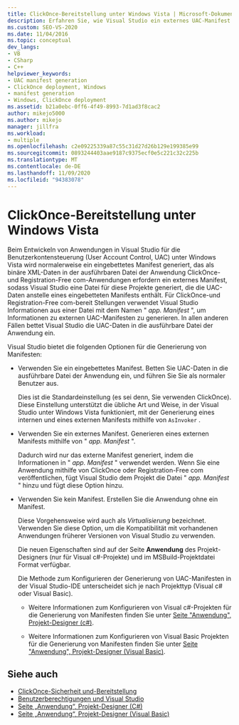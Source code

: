 ```yaml
---
title: ClickOnce-Bereitstellung unter Windows Vista | Microsoft-Dokumentation
description: Erfahren Sie, wie Visual Studio ein externes UAC-Manifest für ClickOnce-und Registration-Free com-Anwendungen generiert, für die ein externes Manifest erforderlich ist.
ms.custom: SEO-VS-2020
ms.date: 11/04/2016
ms.topic: conceptual
dev_langs:
- VB
- CSharp
- C++
helpviewer_keywords:
- UAC manifest generation
- ClickOnce deployment, Windows
- manifest generation
- Windows, ClickOnce deployment
ms.assetid: b21a0ebc-0ff6-4f49-8993-7d1ad3f8cac2
author: mikejo5000
ms.author: mikejo
manager: jillfra
ms.workload:
- multiple
ms.openlocfilehash: c2e09225339a87c55c31d27d26b129e199385e99
ms.sourcegitcommit: 0893244403aae9187c9375ecf0e5c221c32c225b
ms.translationtype: MT
ms.contentlocale: de-DE
ms.lasthandoff: 11/09/2020
ms.locfileid: "94383078"
---
```

# <a name="clickonce-deployment-on-windows-vista"></a>ClickOnce-Bereitstellung unter Windows Vista

Beim Entwickeln von Anwendungen in Visual Studio für die Benutzerkontensteuerung (User Account Control, UAC) unter Windows Vista wird normalerweise ein eingebettetes Manifest generiert, das als binäre XML-Daten in der ausführbaren Datei der Anwendung  ClickOnce-und Registration-Free com-Anwendungen erfordern ein externes Manifest, sodass Visual Studio eine Datei für diese Projekte generiert, die die UAC-Daten anstelle eines eingebetteten Manifests enthält. Für ClickOnce-und Registration-Free com-bereit Stellungen verwendet Visual Studio Informationen aus einer Datei mit dem Namen " *app. Manifest* ", um Informationen zu externen UAC-Manifesten zu generieren. In allen anderen Fällen bettet Visual Studio die UAC-Daten in die ausführbare Datei der Anwendung ein.

Visual Studio bietet die folgenden Optionen für die Generierung von Manifesten:

- Verwenden Sie ein eingebettetes Manifest. Betten Sie UAC-Daten in die ausführbare Datei der Anwendung ein, und führen Sie Sie als normaler Benutzer aus.

   Dies ist die Standardeinstellung (es sei denn, Sie verwenden ClickOnce). Diese Einstellung unterstützt die übliche Art und Weise, in der Visual Studio unter Windows Vista funktioniert, mit der Generierung eines internen und eines externen Manifests mithilfe von `AsInvoker` .

- Verwenden Sie ein externes Manifest. Generieren eines externen Manifests mithilfe von " *app. Manifest* ".

   Dadurch wird nur das externe Manifest generiert, indem die Informationen in " *app. Manifest* " verwendet werden. Wenn Sie eine Anwendung mithilfe von ClickOnce oder Registration-Free com veröffentlichen, fügt Visual Studio dem Projekt die Datei " *app. Manifest* " hinzu und fügt diese Option hinzu.

- Verwenden Sie kein Manifest. Erstellen Sie die Anwendung ohne ein Manifest.

   Diese Vorgehensweise wird auch als *Virtualisierung* bezeichnet. Verwenden Sie diese Option, um die Kompatibilität mit vorhandenen Anwendungen früherer Versionen von Visual Studio zu verwenden.

  Die neuen Eigenschaften sind auf der Seite **Anwendung** des Projekt-Designers (nur für Visual c#-Projekte) und im MSBuild-Projektdatei Format verfügbar.

  Die Methode zum Konfigurieren der Generierung von UAC-Manifesten in der Visual Studio-IDE unterscheidet sich je nach Projekttyp (Visual c# oder Visual Basic).

  * Weitere Informationen zum Konfigurieren von Visual c#-Projekten für die Generierung von Manifesten finden Sie unter [Seite "Anwendung", Projekt-Designer (c#)](../ide/reference/application-page-project-designer-csharp.md).

  * Weitere Informationen zum Konfigurieren von Visual Basic Projekten für die Generierung von Manifesten finden Sie unter [Seite "Anwendung", Projekt-Designer (Visual Basic)](../ide/reference/application-page-project-designer-visual-basic.md).

## <a name="see-also"></a>Siehe auch
- [ClickOnce-Sicherheit und-Bereitstellung](../deployment/clickonce-security-and-deployment.md)
- [Benutzerberechtigungen und Visual Studio](/previous-versions/ms165100(v=vs.100))
- [Seite „Anwendung“, Projekt-Designer (C#)](../ide/reference/application-page-project-designer-csharp.md)
- [Seite „Anwendung“, Projekt-Designer (Visual Basic)](../ide/reference/application-page-project-designer-visual-basic.md)